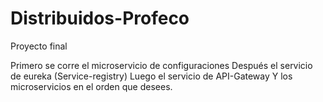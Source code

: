 # Distribuidos-Profeco
Proyecto final

Primero se corre el microservicio de configuraciones
Después el servicio de eureka (Service-registry)
Luego el servicio de API-Gateway
Y los microservicios en el orden que desees.
